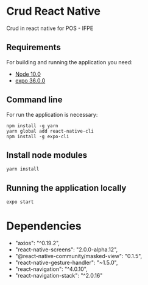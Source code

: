 # Crud React Native
Crud in react native for POS - IFPE

## Requirements

For building and running the application you need:

- [Node 10.0](https://nodejs.org/en/download/)
- [expo 36.0.0](https://expo.io/)

## Command line

For run the application is necessary:

```shell
npm install -g yarn
yarn global add react-native-cli
npm install -g expo-cli
```

## Install node modules
```shell
yarn install
```

## Running the application locally

```shell
expo start
```

# Dependencies

- "axios": "^0.19.2",
- "react-native-screens": "2.0.0-alpha.12",
- "@react-native-community/masked-view": "0.1.5",
- "react-native-gesture-handler": "~1.5.0",
- "react-navigation": "^4.0.10",
- "react-navigation-stack": "^2.0.16"
